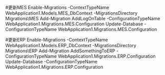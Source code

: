 
#更新MES
Enable-Migrations -ContextTypeName WebApplication1.Models.MES_DbContext -MigrationsDirectory Migrations\MES
Add-Migration AddLogOnTable -ConfigurationTypeName WebApplication1.Migrations.MES.Configuration
Update-Database -ConfigurationTypeName WebApplication1.Migrations.MES.Configuration


#更新ERP
Enable-Migrations -ContextTypeName WebApplication1.Models.ERP_DbContext -MigrationsDirectory Migrations\ERP
Add-Migration AddSomethingToERP -ConfigurationTypeName WebApplication1.Migrations.ERP.Configuration
Update-Database -ConfigurationTypeName WebApplication1.Migrations.ERP.Configuration
